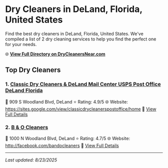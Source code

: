 # Dry Cleaners in DeLand, Florida, United States

Find the best dry cleaners in DeLand, Florida, United States. We've compiled a list of 2 dry cleaning services to help you find the perfect one for your needs.

🌐 **[View Full Directory on DryCleanersNear.com](https://drycleanersnear.com/city/US/Florida/DeLand)**

## Top Dry Cleaners

### 1. [Classic Dry Cleaners & DeLand Mail Center USPS Post Office DeLand Florida](https://drycleanersnear.com/dryCleaner/68858844aef64230e206af59/classic-dry-cleaners-deland-mail-center-usps-post-office-deland-florida)
📍 909 S Woodland Blvd, DeLand
⭐ Rating: 4.9/5
🌐 Website: https://sites.google.com/view/classicdrycleanerspostoffice/home
🔗 [View Full Details](https://drycleanersnear.com/dryCleaner/68858844aef64230e206af59/classic-dry-cleaners-deland-mail-center-usps-post-office-deland-florida)

### 2. [B & O Cleaners](https://drycleanersnear.com/dryCleaner/688588c0aef64230e206b308/b-o-cleaners)
📍 1000 N Woodland Blvd, DeLand
⭐ Rating: 4.7/5
🌐 Website: http://facebook.com/bandocleaners
🔗 [View Full Details](https://drycleanersnear.com/dryCleaner/688588c0aef64230e206b308/b-o-cleaners)


---

*Last updated: 8/23/2025*
